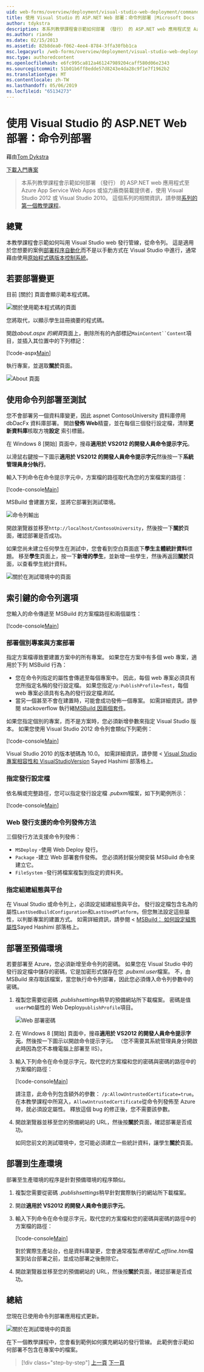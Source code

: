 ```yaml
---
uid: web-forms/overview/deployment/visual-studio-web-deployment/command-line-deployment
title: 使用 Visual Studio 的 ASP.NET Web 部署：命令列部署 |Microsoft Docs
author: tdykstra
description: 本系列教學課程會示範如何部署 （發行） 的 ASP.NET web 應用程式至 Azure App Service Web Apps 或協力廠商裝載提供者，使用...
ms.author: riande
ms.date: 02/15/2013
ms.assetid: 82b8dea0-f062-4ee4-8784-3ffa30fbb1ca
msc.legacyurl: /web-forms/overview/deployment/visual-studio-web-deployment/command-line-deployment
msc.type: authoredcontent
ms.openlocfilehash: e6fc995ca812a461247989204caff580d06e2343
ms.sourcegitcommit: 51b01b6ff8edde57d8243e4da28c9f1e7f1962b2
ms.translationtype: MT
ms.contentlocale: zh-TW
ms.lasthandoff: 05/06/2019
ms.locfileid: "65134273"
---
```

# <a name="aspnet-web-deployment-using-visual-studio-command-line-deployment"></a>使用 Visual Studio 的 ASP.NET Web 部署：命令列部署

藉由[Tom Dykstra](https://github.com/tdykstra)

[下載入門專案](http://go.microsoft.com/fwlink/p/?LinkId=282627)

> 本系列教學課程會示範如何部署 （發行） 的 ASP.NET web 應用程式至 Azure App Service Web Apps 或協力廠商裝載提供者，使用 Visual Studio 2012 或 Visual Studio 2010。 這個系列的相關資訊，請參閱[系列的第一個教學課程](introduction.md)。

## <a name="overview"></a>總覽

本教學課程會示範如何叫用 Visual Studio web 發行管線，從命令列。 這是適用於您想要的案例[部署程序自動化](../../../../aspnet/overview/developing-apps-with-windows-azure/building-real-world-cloud-apps-with-windows-azure/continuous-integration-and-continuous-delivery.md)而不是以手動方式在 Visual Studio 中進行，通常藉由使用[原始程式碼版本控制系統](../../../../aspnet/overview/developing-apps-with-windows-azure/building-real-world-cloud-apps-with-windows-azure/source-control.md)。

## <a name="make-a-change-to-deploy"></a>若要部署變更

目前 [關於] 頁面會顯示範本程式碼。

![關於使用範本程式碼的頁面](command-line-deployment/_static/image1.png)

您將取代，以顯示學生註冊摘要的程式碼。

開啟*about.aspx 的網頁*頁面上，刪除所有的內部標記`MainContent``Content`項目，並插入其位置中的下列標記：

[!code-aspx[Main](command-line-deployment/samples/sample1.aspx)]

執行專案，並選取**關於**頁面。

![About 頁面](command-line-deployment/_static/image2.png)

## <a name="deploy-to-test-by-using-the-command-line"></a>使用命令列部署至測試

您不會部署另一個資料庫變更，因此 aspnet ContosoUniversity 資料庫停用 dbDacFx 資料庫部署。 開啟**發佈 Web**精靈，並在每個三個發行設定檔，清除**更新資料庫**核取方塊**設定** 索引標籤。

在 Windows 8 [開始] 頁面中，搜尋**適用於 VS2012 的開發人員命令提示字元**。

以滑鼠右鍵按一下圖示**適用於 VS2012 的開發人員命令提示字元**然後按一下**系統管理員身分執行**。

輸入下列命令在命令提示字元中，方案檔的路徑取代為您的方案檔案的路徑：

[!code-console[Main](command-line-deployment/samples/sample2.cmd)]

MSBuild 會建置方案，並將它部署到測試環境。

![命令列輸出](command-line-deployment/_static/image3.png)

開啟瀏覽器並移至`http://localhost/ContosoUniversity`，然後按一下**關於**頁面，確認部署是否成功。

如果您尚未建立任何學生在測試中，您會看到空白頁面底下**學生主體統計資料**標題。 移至**學生**頁面上，按一下**新增的學生**，並新增一些學生，然後再返回**關於**頁面，以查看學生統計資料。

![關於在測試環境中的頁面](command-line-deployment/_static/image4.png)

## <a name="key-command-line-options"></a>索引鍵的命令列選項

您輸入的命令傳遞至 MSBuild 的方案檔路徑和兩個屬性：

[!code-console[Main](command-line-deployment/samples/sample3.cmd)]

### <a name="deploying-the-solution-versus-deploying-individual-projects"></a>部署個別專案與方案部署

指定方案檔導致要建置方案中的所有專案。 如果您在方案中有多個 web 專案，適用於下列 MSBuild 行為：

- 您在命令列指定的屬性會傳遞至每個專案中。 因此，每個 web 專案必須具有您所指定名稱的發行設定檔。 如果您指定`/p:PublishProfile=Test`，每個 web 專案必須具有名為的發行設定檔*測試*。
- 當另一個甚至不會在建置時，可能會成功發佈一個專案。 如需詳細資訊，請參閱 stackoverflow 執行緒[MSBuild 因兩個套件](http://stackoverflow.com/questions/14226451/msbuild-fails-with-two-packages)。

如果您指定個別的專案，而不是方案時，您必須新增參數來指定 Visual Studio 版本。 如果您使用 Visual Studio 2012 命令列會類似下列範例：

[!code-console[Main](command-line-deployment/samples/sample4.cmd?highlight=1)]

Visual Studio 2010 的版本號碼為 10.0。 如需詳細資訊，請參閱 < [Visual Studio 專案相容性和 VisualStudioVersion](http://sedodream.com/2012/08/19/VisualStudioProjectCompatabilityAndVisualStudioVersion.aspx) Sayed Hashimi 部落格上。

### <a name="specifying-the-publish-profile"></a>指定發行設定檔

依名稱或完整路徑，您可以指定發行設定檔 *.pubxml*檔案，如下列範例所示：

[!code-console[Main](command-line-deployment/samples/sample5.cmd?highlight=1)]

### <a name="web-publish-methods-supported-for-command-line-publishing"></a>Web 發行支援的命令列發佈方法

三個發行方法支援命令列發佈：

- `MSDeploy` -使用 Web Deploy 發行。
- `Package` -建立 Web 部署套件發佈。 您必須將封裝分開安裝 MSBuild 命令來建立它。
- `FileSystem` -發行將檔案複製到指定的資料夾。

### <a name="specifying-the-build-configuration-and-platform"></a>指定組建組態與平台

在 Visual Studio 或命令列上，必須設定組建組態與平台。 發行設定檔包含名為的屬性`LastUsedBuildConfiguration`和`LastUsedPlatform`，但您無法設定這些屬性，以判斷專案的建置方式。 如需詳細資訊，請參閱 < [MSBuild： 如何設定組態屬性](http://sedodream.com/2012/10/27/MSBuildHowToSetTheConfigurationProperty.aspx)Sayed Hashimi 部落格上。

## <a name="deploy-to-staging"></a>部署至預備環境

若要部署至 Azure，您必須新增至命令列的密碼。 如果您在 Visual Studio 中的發行設定檔中儲存的密碼，它是加密形式儲存在您 *.pubxml.user*檔案。 不，由 MSBuild 來存取該檔案，當您執行命令列部署，因此您必須傳入命令列參數中的密碼。

1. 複製您需要從密碼 *.publishsettings*稍早的預備網站所下載檔案。 密碼是值`userPWD`屬性的 Web Deploy`publishProfile`項目。

    ![Web 部署密碼](command-line-deployment/_static/image5.png)
2. 在 Windows 8 [開始] 頁面中，搜尋**適用於 VS2012 的開發人員命令提示字元**，然後按一下圖示以開啟命令提示字元。 （您不需要其系統管理員身分開啟此時因為您不本機電腦上部署至 IIS）。
3. 輸入下列命令在命令提示字元，取代您的方案檔和您的密碼與密碼的路徑中的方案檔的路徑：

    [!code-console[Main](command-line-deployment/samples/sample6.cmd)]

    請注意，此命令列包含額外的參數： `/p:AllowUntrustedCertificate=true`。 在本教學課程中所寫入，`AllowUntrustedCertificate`從命令列發佈至 Azure 時，就必須設定屬性。 釋放這個 bug 的修正後，您不需要該參數。
4. 開啟瀏覽器並移至您的預備網站的 URL，然後按**關於**頁面，確認部署是否成功。

    如同您前文的測試環境中，您可能必須建立一些統計資料，讓學生**關於**頁面。

## <a name="deploy-to-production"></a>部署到生產環境

部署至生產環境的程序是針對預備環境的程序類似。

1. 複製您需要從密碼 *.publishsettings*稍早針對實際執行的網站所下載檔案。
2. 開啟**適用於 VS2012 的開發人員命令提示字元**。
3. 輸入下列命令在命令提示字元，取代您的方案檔和您的密碼與密碼的路徑中的方案檔的路徑：

    [!code-console[Main](command-line-deployment/samples/sample7.cmd)]

    對於實際生產站台，也是資料庫變更，您會通常複製*應用程式\_offline.htm*檔案到站台部署之前，並成功部署之後刪除它。
4. 開啟瀏覽器並移至您的預備網站的 URL，然後按**關於**頁面，確認部署是否成功。

## <a name="summary"></a>總結

您現在已使用命令列部署應用程式更新。

![關於在測試環境中的頁面](command-line-deployment/_static/image6.png)

在下一個教學課程中，您會看到範例如何擴充網站的發行管線。 此範例會示範如何部署不包含在專案中的檔案。

> [!div class="step-by-step"]
> [上一頁](deploying-a-database-update.md)
> [下一頁](deploying-extra-files.md)
